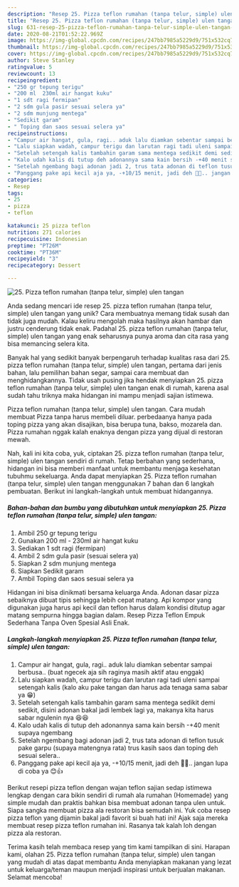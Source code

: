 ```yaml
---
description: "Resep 25. Pizza teflon rumahan (tanpa telur, simple) ulen tangan yang Menggugah Selera"
title: "Resep 25. Pizza teflon rumahan (tanpa telur, simple) ulen tangan yang Menggugah Selera"
slug: 631-resep-25-pizza-teflon-rumahan-tanpa-telur-simple-ulen-tangan-yang-menggugah-selera
date: 2020-08-21T01:52:22.969Z
image: https://img-global.cpcdn.com/recipes/247bb7985a5229d9/751x532cq70/25-pizza-teflon-rumahan-tanpa-telur-simple-ulen-tangan-foto-resep-utama.jpg
thumbnail: https://img-global.cpcdn.com/recipes/247bb7985a5229d9/751x532cq70/25-pizza-teflon-rumahan-tanpa-telur-simple-ulen-tangan-foto-resep-utama.jpg
cover: https://img-global.cpcdn.com/recipes/247bb7985a5229d9/751x532cq70/25-pizza-teflon-rumahan-tanpa-telur-simple-ulen-tangan-foto-resep-utama.jpg
author: Steve Stanley
ratingvalue: 5
reviewcount: 13
recipeingredient:
- "250 gr tepung terigu"
- "200 ml  230ml air hangat kuku"
- "1 sdt ragi fermipan"
- "2 sdm gula pasir sesuai selera ya"
- "2 sdm munjung mentega"
- "Sedikit garam"
- " Toping dan saos sesuai selera ya"
recipeinstructions:
- "Campur air hangat, gula, ragi.. aduk lalu diamkan sebentar sampai berbusa.. (buat ngecek aja sih raginya masih aktif atau enggak)"
- "Lalu siapkan wadah, campur terigu dan larutan ragi tadi uleni sampai setengah kalis (kalo aku pake tangan dan harus ada tenaga sama sabar ya 😁)"
- "Setelah setengah kalis tambahin garam sama mentega sedikit demi sedikit, disini adonan bakal jadi lembek lagi ya, makanya kita harus sabar ngulenin nya 😆😆"
- "Kalo udah kalis di tutup deh adonannya sama kain bersih -+40 menit supaya ngembang"
- "Setelah ngembang bagi adonan jadi 2, trus tata adonan di teflon tusuk pake garpu (supaya matengnya rata) trus kasih saos dan toping deh sesuai selera.."
- "Panggang pake api kecil aja ya, -+10/15 menit, jadi deh 🤤🤤.. jangan lupa di coba ya 😊👍"
categories:
- Resep
tags:
- 25
- pizza
- teflon

katakunci: 25 pizza teflon 
nutrition: 271 calories
recipecuisine: Indonesian
preptime: "PT26M"
cooktime: "PT36M"
recipeyield: "3"
recipecategory: Dessert

---
```



![25. Pizza teflon rumahan (tanpa telur, simple) ulen tangan](https://img-global.cpcdn.com/recipes/247bb7985a5229d9/751x532cq70/25-pizza-teflon-rumahan-tanpa-telur-simple-ulen-tangan-foto-resep-utama.jpg)

Anda sedang mencari ide resep 25. pizza teflon rumahan (tanpa telur, simple) ulen tangan yang unik? Cara membuatnya memang tidak susah dan tidak juga mudah. Kalau keliru mengolah maka hasilnya akan hambar dan justru cenderung tidak enak. Padahal 25. pizza teflon rumahan (tanpa telur, simple) ulen tangan yang enak seharusnya punya aroma dan cita rasa yang bisa memancing selera kita.

Banyak hal yang sedikit banyak berpengaruh terhadap kualitas rasa dari 25. pizza teflon rumahan (tanpa telur, simple) ulen tangan, pertama dari jenis bahan, lalu pemilihan bahan segar, sampai cara membuat dan menghidangkannya. Tidak usah pusing jika hendak menyiapkan 25. pizza teflon rumahan (tanpa telur, simple) ulen tangan enak di rumah, karena asal sudah tahu triknya maka hidangan ini mampu menjadi sajian istimewa.

Pizza teflon rumahan (tanpa telur, simple) ulen tangan. Cara mudah membuat Pizza tanpa harus membeli diluar. perbedaanya hanya pada toping pizza yang akan disajikan, bisa berupa tuna, bakso, mozarela dan. Pizza rumahan nggak kalah enaknya dengan pizza yang dijual di restoran mewah.


Nah, kali ini kita coba, yuk, ciptakan 25. pizza teflon rumahan (tanpa telur, simple) ulen tangan sendiri di rumah. Tetap berbahan yang sederhana, hidangan ini bisa memberi manfaat untuk membantu menjaga kesehatan tubuhmu sekeluarga. Anda dapat menyiapkan 25. Pizza teflon rumahan (tanpa telur, simple) ulen tangan menggunakan 7 bahan dan 6 langkah pembuatan. Berikut ini langkah-langkah untuk membuat hidangannya.

<!--inarticleads1-->

##### Bahan-bahan dan bumbu yang dibutuhkan untuk menyiapkan 25. Pizza teflon rumahan (tanpa telur, simple) ulen tangan:

1. Ambil 250 gr tepung terigu
1. Gunakan 200 ml - 230ml air hangat kuku
1. Sediakan 1 sdt ragi (fermipan)
1. Ambil 2 sdm gula pasir (sesuai selera ya)
1. Siapkan 2 sdm munjung mentega
1. Siapkan Sedikit garam
1. Ambil  Toping dan saos sesuai selera ya


Hidangan ini bisa dinikmati bersama keluarga Anda. Adonan dasar pizza sebaiknya dibuat tipis sehingga lebih cepat matang. Api kompor yang digunakan juga harus api kecil dan teflon harus dalam kondisi ditutup agar matang sempurna hingga bagian dalam. Resep Pizza Teflon Empuk Sederhana Tanpa Oven Spesial Asli Enak. 

<!--inarticleads2-->

##### Langkah-langkah menyiapkan 25. Pizza teflon rumahan (tanpa telur, simple) ulen tangan:

1. Campur air hangat, gula, ragi.. aduk lalu diamkan sebentar sampai berbusa.. (buat ngecek aja sih raginya masih aktif atau enggak)
1. Lalu siapkan wadah, campur terigu dan larutan ragi tadi uleni sampai setengah kalis (kalo aku pake tangan dan harus ada tenaga sama sabar ya 😁)
1. Setelah setengah kalis tambahin garam sama mentega sedikit demi sedikit, disini adonan bakal jadi lembek lagi ya, makanya kita harus sabar ngulenin nya 😆😆
1. Kalo udah kalis di tutup deh adonannya sama kain bersih -+40 menit supaya ngembang
1. Setelah ngembang bagi adonan jadi 2, trus tata adonan di teflon tusuk pake garpu (supaya matengnya rata) trus kasih saos dan toping deh sesuai selera..
1. Panggang pake api kecil aja ya, -+10/15 menit, jadi deh 🤤🤤.. jangan lupa di coba ya 😊👍


Berikut resepi pizza teflon dengan wajan teflon sajian sedap istimewa lengkap dengan cara bikin sendiri di rumah ala rumahan (Homemade) yang simple mudah dan praktis bahkan bisa membuat adonan tanpa ulen untuk. Siapa sangka membuat pizza ala restoran bisa semudah ini. Yuk coba resep pizza teflon yang dijamin bakal jadi favorit si buah hati ini! Ajak saja mereka membuat resep pizza teflon rumahan ini. Rasanya tak kalah loh dengan pizza ala restoran. 

Terima kasih telah membaca resep yang tim kami tampilkan di sini. Harapan kami, olahan 25. Pizza teflon rumahan (tanpa telur, simple) ulen tangan yang mudah di atas dapat membantu Anda menyiapkan makanan yang lezat untuk keluarga/teman maupun menjadi inspirasi untuk berjualan makanan. Selamat mencoba!
